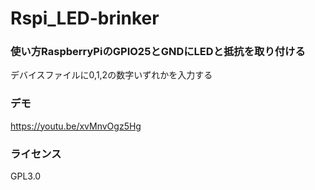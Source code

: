 # Rspi_LED-brinker

### 使い方RaspberryPiのGPIO25とGNDにLEDと抵抗を取り付ける
デバイスファイルに0,1,2の数字いずれかを入力する

### デモ
https://youtu.be/xvMnvOgz5Hg

### ライセンス
GPL3.0

